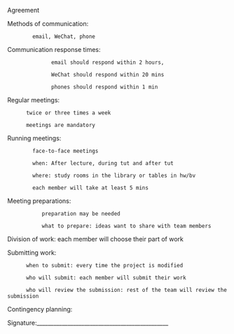 Agreement

Methods of communication:  

			email, WeChat, phone

Communication response times: 

			      email should respond within 2 hours,
 			      
			      WeChat should respond within 20 mins
			      
			      phones should respond within 1 min

Regular meetings: 
		  
		  twice or three times a week   	
       	          
		  meetings are mandatory

Running meetings: 	
			
			face-to-face meetings
			
			when: After lecture, during tut and after tut 
			
			where: study rooms in the library or tables in hw/bv
			
			each member will take at least 5 mins

Meeting preparations:  
		       
		       preparation may be needed
		       
		       what to prepare: ideas want to share with team members 

Division of work: 
		       each member will choose their part of work

Submitting work:  
		  
		  when to submit: every time the project is modified
		  
		  who will submit: each member will submit their work
		  
		  who will review the submission: rest of the team will review the submission

Contingency planning:  








Signature:_______________________________________________
